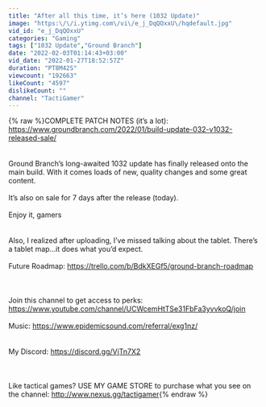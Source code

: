```yaml
---
title: "After all this time, it’s here (1032 Update)"
image: "https:\/\/i.ytimg.com\/vi\/e_j_DqQOxxU\/hqdefault.jpg"
vid_id: "e_j_DqQOxxU"
categories: "Gaming"
tags: ["1032 Update","Ground Branch"]
date: "2022-02-03T01:14:43+03:00"
vid_date: "2022-01-27T18:52:57Z"
duration: "PT8M42S"
viewcount: "192663"
likeCount: "4597"
dislikeCount: ""
channel: "TactiGamer"
---
```

{% raw %}COMPLETE PATCH NOTES (it’s a lot): <a rel="nofollow" target="blank" href="https://www.groundbranch.com/2022/01/build-update-032-v1032-released-sale/">https://www.groundbranch.com/2022/01/build-update-032-v1032-released-sale/</a><br /><br /><br />Ground Branch’s long-awaited 1032 update has finally released onto the main build. With it comes loads of new, quality changes and some great content. <br /><br />It’s also on sale for 7 days after the release (today). <br /><br />Enjoy it, gamers<br /><br /><br />Also, I realized after uploading, I’ve missed talking about the tablet. There’s a tablet map…it does what you’d expect. <br /><br />Future Roadmap: <a rel="nofollow" target="blank" href="https://trello.com/b/BdkXEGf5/ground-branch-roadmap">https://trello.com/b/BdkXEGf5/ground-branch-roadmap</a><br /><br /><br /><br />Join this channel to get access to perks:<br /><a rel="nofollow" target="blank" href="https://www.youtube.com/channel/UCWcemHtTSe31FbFa3yvvkoQ/join">https://www.youtube.com/channel/UCWcemHtTSe31FbFa3yvvkoQ/join</a><br /><br />Music: <a rel="nofollow" target="blank" href="https://www.epidemicsound.com/referral/exg1nz/">https://www.epidemicsound.com/referral/exg1nz/</a><br /><br /><br />My Discord: <a rel="nofollow" target="blank" href="https://discord.gg/VjTn7X2">https://discord.gg/VjTn7X2</a><br /><br /><br /><br />Like tactical games? USE MY GAME STORE to purchase what you see on the channel: <a rel="nofollow" target="blank" href="http://www.nexus.gg/tactigamer">http://www.nexus.gg/tactigamer</a>{% endraw %}
